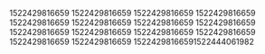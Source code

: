 1522429816659
1522429816659
1522429816659
1522429816659
1522429816659
1522429816659
1522429816659
1522429816659
1522429816659
1522429816659
1522429816659
1522429816659
1522429816659
1522429816659
15224298166591522444061982